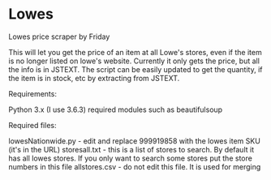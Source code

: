 # Lowes
Lowes price scraper
by Friday

This will let you get the price of an item at all Lowe's stores, even if the item is no longer listed on lowe's website.  Currently it only gets the price, but all the info is in JSTEXT.  The script can be easily updated to get the quantity, if the item is in stock, etc by extracting from JSTEXT.

Requirements:

Python 3.x (I use 3.6.3)
required modules such as beautifulsoup

Required files:

lowesNationwide.py - edit and replace 999919858 with the lowes item SKU (it's in the URL)
storesall.txt - this is a list of stores to search.  By default it has all lowes stores.  If you only want to search some stores put the store numbers in this file
allstores.csv - do not edit this file.  It is used for merging

